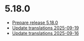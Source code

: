 # 5.18.0
- [Prepare release 5.18.0](https://github.com/shopware/SwagLanguagePack/commit/d989aa6)
- [Update translations 2025-09-19](https://github.com/shopware/SwagLanguagePack/commit/4e3ba51)
- [Update translations 2025-09-16](https://github.com/shopware/SwagLanguagePack/commit/b684eb7)